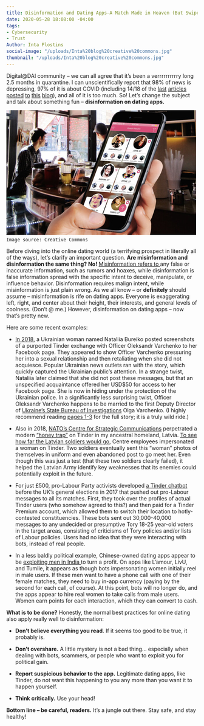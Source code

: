 ```yaml
---
title: Disinformation and Dating Apps—A Match Made in Heaven (But Swipe Left Though)
date: 2020-05-28 18:08:00 -04:00
tags:
- Cybersecurity
- Trust
Author: Inta Plostins
social-image: "/uploads/Inta%20blog%20creative%20commons.jpg"
thumbnail: "/uploads/Inta%20blog%20creative%20commons.jpg"
---
```


Digital@DAI community – we can all agree that it’s been a verrrrrrrrrry long 2.5 months in quarantine. I can unscientifically report that 98% of news is depressing, 97% of it is about COVID (including 14/18 of the [last](https://dai-global-digital.com/privacy-how-much-should-we-be-willing-to-give-up-in-a-covid-19-era.html) [articles](https://dai-global-digital.com/covid-19-part-5-different-methods-to-model-infection-rates-in-mexico-and-what-they-tell-us.html) [posted](https://dai-global-digital.com/5-ways-entrepreneurship-ecosystems-are-using-technology-to-adapt-to-the-covid-19-crisis.html) [to](https://dai-global-digital.com/examining-hospital-capacity-in-mexico.html) [this](https://dai-global-digital.com/everything-old-is-new-again-remembering-the-lessons-of-early-ict4d-in-the-covid-era.html) [blog](https://dai-global-digital.com/covid-19-data-analysis-part-3-rethinking-the-global-health-security-index.html)), and all of it is too much.  So! Let’s change the subject and talk about something fun – **disinformation on dating apps.**

<!--more-->

![/uploads/Inta%20blog%20creative%20commons.jpg](/uploads/Inta%20blog%20creative%20commons.jpg) `Image source: Creative Commons`

Before diving into the online dating world (a terrifying prospect in literally all of the ways), let’s clarify an important question. **Are misinformation and disinformation the same thing? No!** [Misinformation refers to ](https://d1e2bohyu2u2w9.cloudfront.net/education/sites/default/files/backgrounder_misinformation.pdf)any false or inaccurate information, such as rumors and hoaxes, while disinformation is false information spread with the specific intent to deceive, manipulate, or influence behavior. Disinformation requires malign intent, while misinformation is just plain wrong. As we all know – or **definitely** should assume – misinformation is rife on dating apps. Everyone is exaggerating left, right, and center about their height, their interests, and general levels of coolness. (Don’t @ me.) However, disinformation on dating apps – now that’s pretty new.

Here are some recent examples:

* [In 2018](https://raineycenter.org/wp-content/uploads/2019/02/PostSovietDisinformation_FINAL.pdf), a Ukrainian woman named Nataliia Bureiko posted screenshots of a purported Tinder exchange with Officer Oleksandr Varchenko to her Facebook page. They appeared to show Officer  Varchenko pressuring her into a sexual relationship and then retaliating when she did not acquiesce. Popular Ukrainian news outlets ran with the story, which quickly captured the Ukrainian public’s attention. In a strange twist, Nataliia later claimed that she did not post these messages, but that an unspecified acquaintance offered her USD$50 for access to her Facebook page. She is now in hiding under the protection of the Ukrainian police. In a significantly less surprising twist, Officer Oleksandr Varchenko happens to be married to the first Deputy Director of [Ukraine’s State Bureau of Investigations](https://www.rferl.org/a/ukraine-parliament-votes-to-reboot-graft-fighting-agency-amid-150-000-bribe-scandal/30306463.html) Olga Varchenko. (I highly recommend reading [pages 1-3](https://raineycenter.org/wp-content/uploads/2019/02/PostSovietDisinformation_FINAL.pdf) for the full story; it is a truly wild ride.)

* Also in 2018, [NATO’s Centre for Strategic Communications](https://www.stratcomcoe.org/) perpetrated a modern [“honey trap”](https://foreignpolicy.com/2010/03/12/the-history-of-the-honey-trap/) on Tinder in my ancestral homeland, Latvia. [To see how far the Latvian soldiers would go](https://www.euractiv.com/section/eastern-europe/news/fighting-fake-news-online-how-soldiers-in-latvia-got-fooled-by-bots/), Centre employees impersonated a woman on Tinder. Two soldiers eventually sent this “woman” photos of themselves in uniform and even abandoned post to go meet her. Even though this was just a test (that these two soldiers clearly failed), it helped the Latvian Army identify key weaknesses that its enemies could potentially exploit in the future.

* For just £500, pro-Labour Party activists developed [a Tinder chatbot](https://www.wired.co.uk/article/tinder-political-bots-jeremy-corbyn-labour) before the UK’s general elections in 2017 that pushed out pro-Labour messages to all its matches. First, they took over the profiles of actual Tinder users (who somehow agreed to this?) and then paid for a Tinder Premium account, which allowed them to switch their location to hotly-contested constituencies. These bots sent out 30,000-40,000 messages to any undecided or presumptive Tory 18-25 year-old voters in the target areas, consisting of criticisms of Tory policies and/or lists of Labour policies. Users had no idea that they were interacting with bots, instead of real people.

* In a less baldly political example, Chinese-owned dating apps appear to be [exploiting men in India ](https://qz.com/india/1811151/chinese-dating-apps-are-exploiting-loneliness-of-indias-men/)to turn a profit. On apps like L’amour, LivU, and Tumile, it appears as though bots impersonating women initially reel in male users. If these men want to have a phone call with one of their female matches, they need to buy in-app currency (paying by the second for each call, of course). At this point, bots will no longer do, and the apps appear to hire real women to take calls from male users. Women earn points for each interaction, which they can convert to cash.

**What is to be done?** Honestly, the normal best practices for online dating also apply really well to disinformation:

* **Don’t believe everything you read**.  If it seems too good to be true, it probably is.

* **Don’t overshare.** A little mystery is not a bad thing… especially when dealing with bots, scammers, or people who want to exploit you for political gain.

* **Report suspicious behavior to the app.** Legitimate dating apps, like Tinder, do not want this happening to you any more than you want it to happen yourself.

* **Think critically.** Use your head!

**Bottom line – be careful, readers.** It’s a jungle out there. Stay safe, and stay healthy!